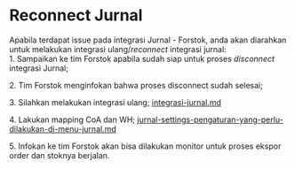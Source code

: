 # Reconnect Jurnal

Apabila terdapat issue pada integrasi Jurnal - Forstok, anda akan diarahkan untuk melakukan integrasi ulang/_reconnect_ integrasi jurnal:\
1\. Sampaikan ke tim Forstok apabila sudah siap untuk proses _disconnect_ integrasi Jurnal;

2\. Tim Forstok menginfokan bahwa proses disconnect sudah selesai;

3\. Silahkan melakukan integrasi ulang; [integrasi-jurnal.md](integrasi-jurnal.md "mention")

4\. Lakukan mapping CoA dan WH; [jurnal-settings-pengaturan-yang-perlu-dilakukan-di-menu-jurnal.md](jurnal-settings-pengaturan-yang-perlu-dilakukan-di-menu-jurnal.md "mention")

5\. Infokan ke tim Forstok akan bisa dilakukan monitor untuk proses ekspor order dan stoknya berjalan.
